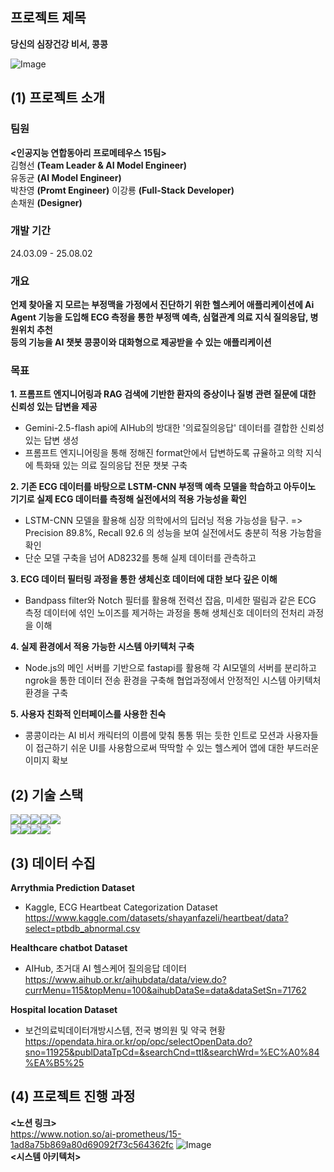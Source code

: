 ## 프로젝트 제목
**당신의 심장건강 비서, 콩콩** 

  
![Image](https://github.com/user-attachments/assets/b863d18f-ad85-4730-9969-61552c45fe96)


## (1) 프로젝트 소개
### 팀원 
**<인공지능 연합동아리 프로메테우스 15팀>**   
김형선 **(Team Leader & AI Model Engineer)**   
유동균 **(AI Model Engineer)**  
박찬영 **(Promt Engineer)**
이강룡 **(Full-Stack Developer)**   
손채원 **(Designer)**   

### 개발 기간
24.03.09 - 25.08.02
### 개요
**언제 찾아올 지 모르는 부정맥을 가정에서 진단하기 위한 헬스케어 애플리케이션에 Ai Agent 기능을 도입해 ECG 측정을 통한 부정맥 예측, 심혈관계 의료 지식 질의응답, 병원위치 추천  
등의 기능을 AI 챗봇 콩콩이와 대화형으로 제공받을 수 있는 애플리케이션**  
### 목표
**1. 프롬프트 엔지니어링과 RAG 검색에 기반한 환자의 증상이나 질병 관련 질문에 대한 신뢰성 있는 답변을 제공**
- Gemini-2.5-flash api에 AIHub의 방대한 '의료질의응답' 데이터를 결합한 신뢰성 있는 답변 생성    
- 프롬프트 엔지니어링을 통해 정해진 format안에서 답변하도록 규율하고 의학 지식에 특화돼 있는 의료 질의응답 전문 챗봇 구축   
  
**2. 기존 ECG 데이터를 바탕으로 LSTM-CNN 부정맥 예측 모델을 학습하고 아두이노 기기로 실제 ECG 데이터를 측정해 실전에서의 적용 가능성을 확인**  
- LSTM-CNN 모델을 활용해 심장 의학에서의 딥러닝 적용 가능성을 탐구. => Precision 89.8%, Recall 92.6 의 성능을 보여 실전에서도 충분히 적용 가능함을 확인 
- 단순 모델 구축을 넘어 AD8232를 통해 실제 데이터를 관측하고 

**3. ECG 데이터 필터링 과정을 통한 생체신호 데이터에 대한 보다 깊은 이해**

- Bandpass filter와 Notch 필터를 활용해 전력선 잡음, 미세한 떨림과 같은 ECG 측정 데이터에 섞인 노이즈를 제거하는 과정을 통해 생체신호 데이터의 전처리 과정을 이해    
 
**4. 실제 환경에서 적용 가능한 시스템 아키텍처 구축**
- Node.js의 메인 서버를 기반으로 fastapi를 활용해 각 AI모델의 서버를 분리하고 ngrok을 통한 데이터 전송 환경을 구축해 협업과정에서 안정적인 시스템 아키텍처 환경을 구축  

**5. 사용자 친화적 인터페이스를 사용한 친숙**  
- 콩콩이라는 AI 비서 캐릭터의 이름에 맞춰 통통 뛰는 듯한 인트로 모션과 사용자들이 접근하기 쉬운 UI를 사용함으로써 딱딱할 수 있는 헬스케어 앱에 대한 부드러운 이미지 확보 
## (2) 기술 스택
<img src="https://img.shields.io/badge/python-3776AB?style=for-the-badge&logo=python&logoColor=white"><img src="https://img.shields.io/badge/jupyter-F37626?style=for-the-badge&logo=jupyter&logoColor=white"><img src="https://img.shields.io/badge/css-663399?style=for-the-badge&logo=css&logoColor=white"><img src="https://img.shields.io/badge/mysql-4479A1?style=for-the-badge&logo=mysql&logoColor=white"><img src="https://img.shields.io/badge/flask-000000?style=for-the-badge&logo=flask&logoColor=white">   
<img src="https://img.shields.io/badge/react-61DAFB?style=for-the-badge&logo=react&logoColor=white"><img src="https://img.shields.io/badge/hugging face-FFD21E?style=for-the-badge&logo=hugging face&logoColor=white"><img src="https://img.shields.io/badge/github-181717?style=for-the-badge&logo=github&logoColor=white"><img src="https://img.shields.io/badge/jira-0052CC?style=for-the-badge&logo=jira&logoColor=white">
## (3) 데이터 수집
**Arrythmia Prediction Dataset**   
- Kaggle, ECG Heartbeat Categorization Dataset
  https://www.kaggle.com/datasets/shayanfazeli/heartbeat/data?select=ptbdb_abnormal.csv  

**Healthcare chatbot Dataset**      
- AIHub, 초거대 AI 헬스케어 질의응답 데이터
  https://www.aihub.or.kr/aihubdata/data/view.do?currMenu=115&topMenu=100&aihubDataSe=data&dataSetSn=71762        

**Hospital location Dataset**     
- 보건의료빅데이터개방시스템, 전국 병의원 및 약국 현황
  https://opendata.hira.or.kr/op/opc/selectOpenData.do?sno=11925&publDataTpCd=&searchCnd=ttl&searchWrd=%EC%A0%84%EA%B5%25

## (4) 프로젝트 진행 과정
**<노션 링크>**  
https://www.notion.so/ai-prometheus/15-1ad8a75b869a80d69092f73c564362fc
**<ERD>**
![Image](https://github.com/user-attachments/assets/b92083ff-d681-4929-b0f7-759f518d7f7c)  
**<시스템 아키텍처>**




